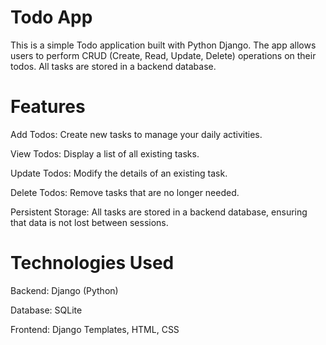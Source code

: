 # Todo App
This is a simple Todo application built with Python Django. The app allows users to perform CRUD (Create, Read, Update, Delete) operations on their todos. All tasks are stored in a backend database.

# Features
Add Todos: Create new tasks to manage your daily activities.

View Todos: Display a list of all existing tasks.

Update Todos: Modify the details of an existing task.

Delete Todos: Remove tasks that are no longer needed.

Persistent Storage: All tasks are stored in a backend database, ensuring that data is not lost between sessions.

# Technologies Used
Backend: Django (Python)

Database: SQLite

Frontend: Django Templates, HTML, CSS
